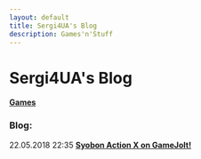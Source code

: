```yaml
---
layout: default
title: Sergi4UA's Blog
description: Games'n'Stuff
---
```


# Sergi4UA's Blog

[**Games**](./games)

### Blog:

22.05.2018 22:35 [**Syobon Action X on GameJolt!**](./post0.html)
